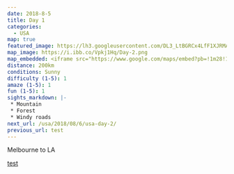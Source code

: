 ```yaml
---
date: 2018-8-5
title: Day 1
categories:
  - USA
map: true
featured_image: https://lh3.googleusercontent.com/DL3_LtBGRCx4LfF1XJRMAT0V6Xh7fTRf3ZiMmz6Ha58i3IA7yjtIokqdVOZLFsuuqFT4LbTmKKmAhFWhuDIW6-6udFvzJw-umfSIDXaFzmT9YWwFu5HotchDtQ8muJbPXluGJ5-XziU_Dtqhi503Ho_DnegzNg1NkhdZhaLcHpqTQ2jsFG0iWi7STBF2HGscyZ1Rq6UV7-LIDQzxRvWTvtqVmjxeiE53nQxEpAmvbqEQhom2DB2r2TL9tDHsIoeVthMPU-rwgp1XEqVLnQIvuJF0uok55-GSnC29UXTDl-FVzwZtvbFBbX81h0hjsGMMi7ZOXcs1IU-dNL4ToTPf2ZVvDvqAfLYqks-sSZuB2FIk0WevvubSMWp5gopg0jqvIbxnWegtlUtiP3BJtxXBQfRrc5CPbTI1QzIT3TXQw8p0JUlHZJh7sjC3mnt9dkH4IoHazK74CsyT9895atxhFkvP5Wcezu-KzukqSXAeZUjXILRFsXzxN7AUPn1nPTH-Rnee1Tct874BYSe-V8vdZnc1M6sGbXPog8E1wCEWiALVmiSZwFffpqOHmplEYaMuIsVajz89R2Mfl82WhMH0dOySOto3HNy8JAbkRXBbI65iHnfIfMipN-9DXgFTyJYN5cdbQ3U1gpF8Pi8qjbJtXApxkO22AEOf2ZEeHalPPdpv8gBJ=w1091-h500-no
map_image: https://i.ibb.co/Vpkj1Hq/Day-2.png
map_embedded: <iframe src="https://www.google.com/maps/embed?pb=!1m28!1m12!1m3!1d65290132.77064583!2d161.56861218488228!3d-2.8180418179443976!2m3!1f0!2f0!3f0!3m2!1i1024!2i768!4f13.1!4m13!3e4!4m5!1s0x6ad659a9ebaa3917%3A0xf045676052ff090!2sMelbourne%20Airport%20(MEL)%2C%20Departure%20Dr%2C%20Melbourne%20Airport%20VIC!3m2!1d-37.6690123!2d144.8410273!4m5!1s0x80c2b0d213b24fb5%3A0x77a87b57698badf1!2sLAX%20airport%2C%20World%20Way%2C%20Los%20Angeles%2C%20CA%2C%20USA!3m2!1d33.9415889!2d-118.40853!5e0!3m2!1sen!2sau!4v1577537673182!5m2!1sen!2sau" width="100%" height="500" frameborder="0" style="border:0;" allowfullscreen=""></iframe>
distance: 200km
conditions: Sunny
difficulty (1-5): 1 
amaze (1-5): 1
fun (1-5): 1
sights_markdown: |-
 * Mountain
 * Forest
 * Windy roads
next_url: /usa/2018/08/6/usa-day-2/
previous_url: test
---
```

Melbourne to LA

<a href={{distance}}>test</a>


